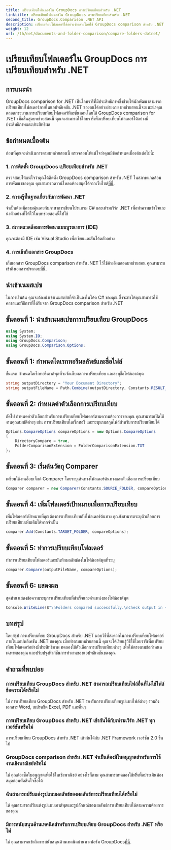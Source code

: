 ```yaml
---
title: เปรียบเทียบโฟลเดอร์ใน GroupDocs การเปรียบเทียบสำหรับ .NET
linktitle: เปรียบเทียบโฟลเดอร์ใน GroupDocs การเปรียบเทียบสำหรับ .NET
second_title: GroupDocs.Comparison .NET API
description: เปรียบเทียบโฟลเดอร์ได้อย่างง่ายดายโดยใช้ GroupDocs comparison สำหรับ .NET ปฏิบัติตามทีละขั้นตอนเพื่อการเปรียบเทียบโฟลเดอร์ที่มีประสิทธิภาพ ปรับปรุงแอปพลิเคชัน .NET ของคุณ
weight: 12
url: /th/net/documents-and-folder-comparison/compare-folders-dotnet/
---
```


# เปรียบเทียบโฟลเดอร์ใน GroupDocs การเปรียบเทียบสำหรับ .NET

## การแนะนำ
GroupDocs comparison for .NET เป็นไลบรารีที่มีประสิทธิภาพซึ่งช่วยให้นักพัฒนาสามารถเปรียบเทียบโฟลเดอร์ภายในแอปพลิเคชัน .NET ของตนได้อย่างง่ายดาย บทช่วยสอนนี้จะแนะนำคุณตลอดกระบวนการเปรียบเทียบโฟลเดอร์ทีละขั้นตอนโดยใช้ GroupDocs comparison for .NET เมื่อสิ้นสุดบทช่วยสอนนี้ คุณจะสามารถใช้ไลบรารีเพื่อเปรียบเทียบโฟลเดอร์ได้อย่างมีประสิทธิภาพและประสิทธิผล
## ข้อกำหนดเบื้องต้น
ก่อนที่คุณจะดำเนินการตามบทช่วยสอนนี้ ตรวจสอบให้แน่ใจว่าคุณมีข้อกำหนดเบื้องต้นต่อไปนี้:
### 1. การติดตั้ง GroupDocs เปรียบเทียบสำหรับ .NET
 ตรวจสอบให้แน่ใจว่าคุณได้ติดตั้ง GroupDocs comparison สำหรับ .NET ในสภาพแวดล้อมการพัฒนาของคุณ คุณสามารถดาวน์โหลดห้องสมุดได้จากเว็บไซต์[ที่นี่](https://releases.groupdocs.com/comparison/net/).
### 2. ความรู้พื้นฐานเกี่ยวกับการพัฒนา .NET
จำเป็นต้องมีความคุ้นเคยกับภาษาการเขียนโปรแกรม C# และเฟรมเวิร์ก .NET เพื่อทำความเข้าใจและนำตัวอย่างที่ให้ไว้ในบทช่วยสอนนี้ไปใช้
### 3. สภาพแวดล้อมการพัฒนาแบบบูรณาการ (IDE)
คุณจะต้องมี IDE เช่น Visual Studio เพื่อเขียนและรันโค้ดตัวอย่าง
### 4. การเข้าถึงเอกสาร GroupDocs
เก็บเอกสาร GroupDocs comparison สำหรับ .NET ไว้ใช้อ้างอิงตลอดบทช่วยสอน คุณสามารถเข้าถึงเอกสารประกอบ[ที่นี่](https://tutorials.groupdocs.com/comparison/net/).

## นำเข้าเนมสเปซ
ในการเริ่มต้น คุณจะต้องนำเข้าเนมสเปซที่จำเป็นลงในโค้ด C# ของคุณ ซึ่งจะทำให้คุณสามารถใช้คลาสและวิธีการที่ได้รับจาก GroupDocs comparison สำหรับ .NET
## ขั้นตอนที่ 1: นำเข้าเนมสเปซการเปรียบเทียบ GroupDocs
```csharp
using System;
using System.IO;
using GroupDocs.Comparison;
using GroupDocs.Comparison.Options;
```

## ขั้นตอนที่ 1: กำหนดไดเรกทอรีผลลัพธ์และชื่อไฟล์
ขั้นแรก กำหนดไดเร็กทอรีเอาต์พุตที่จะจัดเก็บผลการเปรียบเทียบ และระบุชื่อไฟล์เอาต์พุต
```csharp
string outputDirectory = "Your Document Directory";
string outputFileName = Path.Combine(outputDirectory, Constants.RESULT_FOLDER);
```
## ขั้นตอนที่ 2: กำหนดค่าตัวเลือกการเปรียบเทียบ
ถัดไป กำหนดค่าตัวเลือกสำหรับการเปรียบเทียบโฟลเดอร์ตามความต้องการของคุณ คุณสามารถเปิดใช้งานคุณสมบัติต่างๆ เช่น การเปรียบเทียบไดเร็กทอรี และระบุนามสกุลไฟล์สำหรับการเปรียบเทียบได้
```csharp
Options.CompareOptions compareOptions = new Options.CompareOptions
{
    DirectoryCompare = true,
    FolderComparisonExtension = FolderComparisonExtension.TXT
};
```
## ขั้นตอนที่ 3: เริ่มต้นวัตถุ Comparer
เตรียมใช้งานอ็อบเจ็กต์ Comparer โดยระบุเส้นทางโฟลเดอร์ต้นทางและตัวเลือกการเปรียบเทียบ
```csharp
Comparer comparer = new Comparer(Constants.SOURCE_FOLDER, compareOptions);
```
## ขั้นตอนที่ 4: เพิ่มโฟลเดอร์เป้าหมายเพื่อการเปรียบเทียบ
เพิ่มโฟลเดอร์เป้าหมายที่คุณต้องการเปรียบเทียบกับโฟลเดอร์ต้นทาง คุณยังสามารถระบุตัวเลือกการเปรียบเทียบเพิ่มเติมได้หากจำเป็น
```csharp
comparer.Add(Constants.TARGET_FOLDER, compareOptions);
```
## ขั้นตอนที่ 5: ทำการเปรียบเทียบโฟลเดอร์
ทำการเปรียบเทียบโฟลเดอร์และบันทึกผลลัพธ์ลงในไฟล์เอาต์พุตที่ระบุ
```csharp
comparer.Compare(outputFileName, compareOptions);
```
## ขั้นตอนที่ 6: แสดงผล
สุดท้าย แสดงข้อความระบุการเปรียบเทียบที่สำเร็จและตำแหน่งของไฟล์เอาต์พุต
```csharp
Console.WriteLine($"\nFolders compared successfully.\nCheck output in {Directory.GetCurrentDirectory()}.");
```

## บทสรุป
โดยสรุป การเปรียบเทียบ GroupDocs สำหรับ .NET มอบวิธีที่สะดวกในการเปรียบเทียบโฟลเดอร์ภายในแอปพลิเคชัน .NET ของคุณ เมื่อทำตามบทช่วยสอนนี้ คุณจะได้เรียนรู้วิธีใช้ไลบรารีเพื่อเปรียบเทียบโฟลเดอร์อย่างมีประสิทธิภาพ ทดลองใช้ตัวเลือกการเปรียบเทียบต่างๆ เพื่อให้ตรงตามข้อกำหนดเฉพาะของคุณ และปรับปรุงฟังก์ชันการทำงานของแอปพลิเคชันของคุณ
## คำถามที่พบบ่อย
### การเปรียบเทียบ GroupDocs สำหรับ .NET สามารถเปรียบเทียบไฟล์อื่นที่ไม่ใช่ไฟล์ข้อความได้หรือไม่
ใช่ การเปรียบเทียบ GroupDocs สำหรับ .NET รองรับการเปรียบเทียบรูปแบบไฟล์ต่างๆ รวมถึงเอกสาร Word, สเปรดชีต Excel, PDF และอื่นๆ
### การเปรียบเทียบ GroupDocs สำหรับ .NET เข้ากันได้กับเฟรมเวิร์ก .NET ทุกเวอร์ชันหรือไม่
การเปรียบเทียบ GroupDocs สำหรับ .NET เข้ากันได้กับ .NET Framework เวอร์ชัน 2.0 ขึ้นไป
### GroupDocs comparison สำหรับ .NET จำเป็นต้องมีใบอนุญาตสำหรับการใช้งานเชิงพาณิชย์หรือไม่
ใช่ คุณต้องซื้อใบอนุญาตเพื่อใช้ในเชิงพาณิชย์ อย่างไรก็ตาม คุณสามารถทดลองใช้ฟรีเพื่อประเมินห้องสมุดก่อนตัดสินใจซื้อได้
### ฉันสามารถปรับแต่งรูปแบบผลลัพธ์ของผลลัพธ์การเปรียบเทียบได้หรือไม่
ได้ คุณสามารถปรับแต่งรูปแบบเอาต์พุตและรูปลักษณ์ของผลลัพธ์การเปรียบเทียบได้ตามความต้องการของคุณ
### มีการสนับสนุนด้านเทคนิคสำหรับการเปรียบเทียบ GroupDocs สำหรับ .NET หรือไม่
 ใช่ คุณสามารถเข้าถึงการสนับสนุนด้านเทคนิคผ่านทางฟอรัม GroupDocs[ที่นี่](https://forum.groupdocs.com/c/comparison/12).